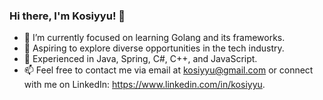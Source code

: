 ### Hi there, I'm Kosiyyu! 👋

- 🔭 I’m currently focused on learning Golang and its frameworks.
- 🌱 Aspiring to explore diverse opportunities in the tech industry.
- 👀 Experienced in Java, Spring, C#, C++, and JavaScript.
- 📫 Feel free to contact me via email at kosiyyu@gmail.com or connect with me on LinkedIn: https://www.linkedin.com/in/kosiyyu.
<!---
Kosiyyu/Kosiyyu is a ✨ special ✨ repository because its `README.md` (this file) appears on your GitHub profile.
You can click the Preview link to take a look at your changes.
--->
